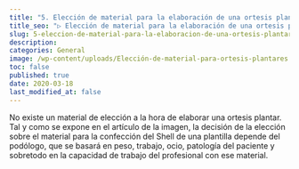 ```yaml
---
title: "5. Elección de material para la elaboración de una ortesis plantar"
title_seo: "▷ Elección de material para la elaboración de una ortesis plantar"
slug: 5-eleccion-de-material-para-la-elaboracion-de-una-ortesis-plantar
description:
categories: General
image: /wp-content/uploads/Elección-de-material-para-ortesis-plantares.001.jpeg
toc: false
published: true
date: 2020-03-18
last_modified_at: false
---
```

No existe un material de elección a la hora de elaborar una ortesis plantar. Tal y como se expone en el artículo de la imagen, la decisión de la elección sobre el material para la confección del Shell de una plantilla depende del podólogo, que se basará en peso, trabajo, ocio, patología del paciente y sobretodo en la capacidad de trabajo del profesional con ese material.